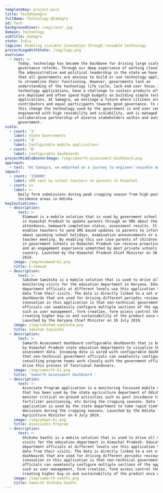 ```yaml
---
templateKey: project-post
title: Tech@Samagra
fullName: Technology @Samagra
id: Tech
backgroundCover: /img/cover.jpg
domain: Technology
subTitle: Samagra
state: India
tagLine: Enabling scalable innovation through reusable technology
projectLogoWithState: /img/logo.png
overview:
  - text: >-
      Today, technology has become the backbone for driving large scale systemic
      governance reforms. Through our deep experience of working closely with
      the administrative and political leadership in the state we have observed
      that all governments are anxious to build or use technology applications
      to streamline their functioning. However, governments lack an
      understanding of the technology life cycle, lack end user focus in their
      technology applications, have a challenge to sustain products after they
      are deployed and often spend high budgets on building simple technology
      applications. At Samagra, we envisage a future where citizens are active
      contributors and equal participants towards good governance. To enable
      this change the technology used by the government is end user centric,
      engineered with high reusability and scalability, and is managed through a
      collaborative partnership of diverse stakeholders within and outside the
      government.
scale:
  - count: '3'
    label: State Governments
  - count: '4'
    label: Configurable mobile applications
  - count: '6'
    label: Configurable dashboards
projectMiddleBannerImage: /img/samarth-assessment-dashboard.png
approach:
  - text: "At Samagra, we embarked on a journey to engineer reusable and modular solutions\_using existing OpenSource technology\_for different governments. The objective is to work closely with governments take governance use cases through a governance focussed technology life cycle from use case definition to final handover to the government teams."
impact:
  - count: '150000'
    label: SMS sent by school teachers to parents in Himachal
  - count: xx
    label: >-
      Daily form submissions during peak cropping season from high pest
      incidence areas in Odisha
keyInitiatives:
  - description:
      text: >-
        ESamwad is a mobile solution that is used by government school teachers
        in Himachal Pradesh to update parents through an SMS about their childs’
        attendance, homework completion status, assessment results. It also
        enables teachers to send SMS based updates to parents to inform them
        about upcoming school holidays, examination announcements or a parent
        teacher meeting. By enabling this use case parents of children studying
        in government schools in Himachal Pradesh can receive proactive updates
        and an engagement experience unmatched by most private schools in the
        country. Launched by the Himachal Pradesh Chief Minister on 30 July
        2019.
    image: /img/esamwad-ki.png
    title: E-Samwad
  - description:
      text: >-
        Saksham Samiksha is a mobile solution that is used to drive all
        monitoring visits for the education department in Haryana. Education
        department officials at different levels use this application to capture
        data from their visits. The data is directly linked to a set of
        dashboards that are used for driving different periodic reviews. The key
        innovation in this application is that non-technical government
        officials can seamlessly configure multiple sections of the applications
        such as user management, form creation, form access control thereby
        creating higher buy-in and sustainability of the product once deployed.
        Launched by the Haryana Chief Minister on 26 July 2019.
    image: /img/saksham-samiksha.png
    title: Saksham Samiksha
  - description:
      text: >-
        Samarth Assessment dashboard configurable dashboards that is being used
        by Himachal Pradesh state education departments to visualize the student
        assessment data. Incoming data is wired with configurable dashboards
        that non-technical government officials can seamlessly configure. Our
        consulting program teams work closely with the government officials to
        drive this process of functional handovers.
    image: /img/samarth-ki.png
    title: 'Samarth Assessment dashboard '
  - description:
      text: >-
        Associate Program application is a monitoring focussed mobile solution
        that has been used by the state agriculture department of Odisha to
        monitor critical on-ground activities such as pest incidence tracking,
        fertilizer positioning, etc during the cropping seasons. Data from this
        application is used by the state department to take rapid timely
        decisions during the cropping seasons. Launched by the Odisha
        Agriculture Minister on 4 July 2019.
    image: /img/adapt-ki.png
    title: Associates Program
  - description:
      text: >-
        Shiksha Saathi is a mobile solution that is used to drive all monitoring
        visits for the education department in Himachal Pradesh. Education
        department officials at different levels use this application to capture
        data from their visits. The data is directly linked to a set of
        dashboards that are used for driving different periodic reviews. The key
        innovation in this application is that non-technical government
        officials can seamlessly configure multiple sections of the applications
        such as user management, form creation, form access control thereby
        creating higher buy-in and sustainability of the product once deployed.
    image: /img/samarth-saathi.png
    title: Samarth Shiksha Saathi
---
```


